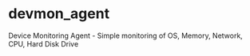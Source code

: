 # devmon_agent
Device Monitoring Agent - Simple monitoring of OS, Memory, Network, CPU, Hard Disk Drive
